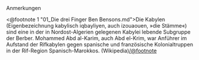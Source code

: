 <div class="anmerkungen">Anmerkungen</div>

<@footnote 1 "01_Die drei Finger Ben Bensons.md">Die Kabylen (Eigenbezeichnung kabylisch iqbayliyen, auch izouaouen, »die Stämme«) sind eine in der in Nordost-Algerien gelegenen Kabylei lebende Subgruppe der Berber.
Mohammed Abd al-Karim, auch Abd el-Krim, war Anführer im Aufstand der Rifkabylen gegen spanische und französische Kolonialtruppen in der Rif-Region Spanisch-Marokkos. 
(Wikipedia)</@footnote>
